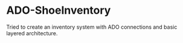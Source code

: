 # ADO-ShoeInventory

Tried to create an inventory system with ADO connections and basic layered architecture.
